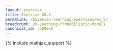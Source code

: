 ```yaml
---
layout: exercise
title: Exercise 20.5
permalink: /bayesian-learning-exercises/ex_5/
breadcrumb: 20-Learning-Probabilistic-Models
canonical_id: ch20ex5
---
```


{% include mathjax_support %}
